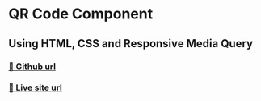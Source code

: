 # QR Code Component

## Using HTML, CSS and Responsive Media Query


### [🔗 Github url](https://github.com/pantpramod/qr-code-component)

### [🔗 Live site url](https://delicate-dasik-635725.netlify.app/)
